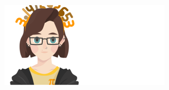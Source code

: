 <a href="https://rightonhana.dev" title="@rightonhana's webpage" rel="noopener noreferrer" target="_blank" align="center">
	<img src="./variants/piDay.svg" alt="@rightonhana svg animation" />
</a>